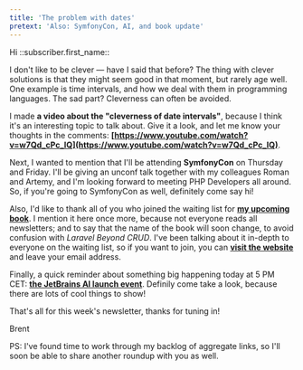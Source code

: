 ```yaml
---
title: 'The problem with dates'
pretext: 'Also: SymfonyCon, AI, and book update'
---
```


Hi ::subscriber.first_name::

I don't like to be clever — have I said that before? The thing with clever solutions is that they might seem good in that moment, but rarely age well. One example is time intervals, and how we deal with them in programming languages. The sad part? Cleverness can often be avoided.

I made **a video about the "cleverness of date intervals"**, because I think it's an interesting topic to talk about. Give it a look, and let me know your thoughts in the comments: **[https://www.youtube.com/watch?v=w7Qd_cPc_IQ](https://www.youtube.com/watch?v=w7Qd_cPc_IQ)**.

Next, I wanted to mention that I'll be attending **SymfonyCon** on Thursday and Friday. I'll be giving an unconf talk together with my colleagues Roman and Artemy, and I'm looking forward to meeting PHP Developers all around. So, if you're going to SymfonyCon as well, definitely come say hi! 

Also, I'd like to thank all of you who joined the waiting list for **[my upcoming book](https://beyond-crud.com/)**. I mention it here once more, because not everyone reads all newsletters; and to say that the name of the book will soon change, to avoid confusion with _Laravel Beyond CRUD_. I've been talking about it in-depth to everyone on the waiting list, so if you want to join, you can **[visit the website](https://beyond-crud.com/)** and leave your email address.

Finally, a quick reminder about something big happening today at 5 PM CET: **[the JetBrains AI launch event](https://jb.gg/f4npqz)**. Definily come take a look, because there are lots of cool things to show!

That's all for this week's newsletter, thanks for tuning in!

Brent

PS: I've found time to work through my backlog of aggregate links, so I'll soon be able to share another roundup with you as well. 
